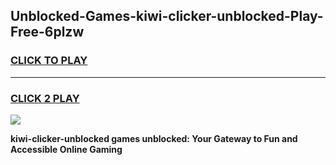 
## Unblocked-Games-kiwi-clicker-unblocked-Play-Free-6plzw
<h3>
<a href="https://premium76.site?title=kiwi-clicker-unblocked&ref=18A1">CLICK TO PLAY</a></h3>
<hr>

<h3>
<a href="https://premium76.site?title=kiwi-clicker-unblocked&ref=18A1">CLICK 2 PLAY</a>
  
</h3>

<a href="https://premium76.site?title=kiwi-clicker-unblocked&ref=18A1"><img src="https://clearcache.store/games.png"></a>


**kiwi-clicker-unblocked games unblocked: Your Gateway to Fun and Accessible Online Gaming**
